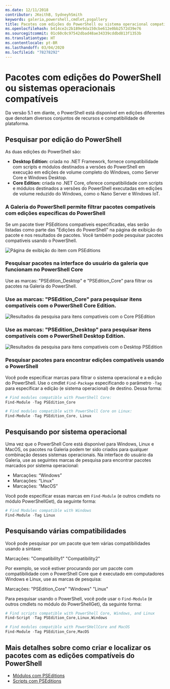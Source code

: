 ```yaml
---
ms.date: 12/11/2018
contributor: JKeithB, SydneyhSmith
keywords: galeria,powershell,cmdlet,psgallery
title: Pacotes com edições do PowerShell ou sistema operacional compatível
ms.openlocfilehash: b414ce2c2b189e9da150cbe612e0bb2572d39e76
ms.sourcegitcommit: 01c60c0c97542dbad48ae34339cddbd813f1353b
ms.translationtype: HT
ms.contentlocale: pt-BR
ms.lasthandoff: 03/04/2020
ms.locfileid: "78278292"
---
```

# <a name="packages-with-compatible-powershell-editions-or-operating-systems"></a>Pacotes com edições do PowerShell ou sistemas operacionais compatíveis

Da versão 5.1 em diante, o PowerShell está disponível em edições diferentes que denotam diversos conjuntos de recursos e compatibilidade de plataforma.

## <a name="searching-by-powershell-edition"></a>Pesquisar por edição do PowerShell

As duas edições do PowerShell são:
- **Desktop Edition:** criada no .NET Framework, fornece compatibilidade com scripts e módulos destinados a versões do PowerShell em execução em edições de volume completo do Windows, como Server Core e Windows Desktop.
- **Core Edition:** criada no .NET Core, oferece compatibilidade com scripts e módulos destinados a versões do PowerShell executadas em edições de volume reduzido do Windows, como o Nano Server e Windows IoT.

### <a name="powershell-gallery-allows-you-to-filter-packages-compatible-for-specific-powershell-editions"></a>A Galeria do PowerShell permite filtrar pacotes compatíveis com edições específicas do PowerShell

Se um pacote tiver PSEditions compatíveis especificadas, elas serão listadas como parte das "Edições do PowerShell" na página de exibição do pacote e nos resultados de pacotes.
Você também pode pesquisar pacotes compatíveis usando o PowerShell.

![Página de exibição do item com PSEditions](media/searching-by-compatibility/packagedisplaypagewithpseditions.PNG)

### <a name="search-for-packages-in-the-gallery-ui-that-work-on-powershell-core"></a>Pesquisar pacotes na interface do usuário da galeria que funcionam no PowerShell Core

Use as marcas: "PSEdition_Desktop" e "PSEdition_Core" para filtrar os pacotes na Galeria do PowerShell.

### <a name="use-tagspsedition_core-to-search-items-compatible-with-powershell-core-edition"></a>Use as marcas: "PSEdition_Core" para pesquisar itens compatíveis com o PowerShell Core Edition.

![Resultados da pesquisa para itens compatíveis com o Core PSEdition](media/searching-by-compatibility/searchresultswithpseditions.PNG)

### <a name="use-tagspsedition_desktop-to-search-items-compatible-with-powershell-desktop-edition"></a>Use as marcas: "PSEdition_Desktop" para pesquisar itens compatíveis com o PowerShell Desktop Edition.

![Resultados da pesquisa para itens compatíveis com o Desktop PSEdition](media/searching-by-compatibility/searchresultswithpseditionsdesktop.PNG)

### <a name="search-for-packages-to-find-compatible-editions-using-powershell"></a>Pesquisar pacotes para encontrar edições compatíveis usando o PowerShell
Você pode especificar marcas para filtrar o sistema operacional e a edição do PowerShell.
Use o cmdlet `Find-Package` especificando o parâmetro `-Tag` para especificar a edição (e sistema operacional) de destino.
Dessa forma:

```powershell
# Find modules compatible with PowerShell Core:
Find-Module -Tag PSEdition_Core

# Find modules compatible with PowerShell Core on Linux:
Find-Module -Tag PSEdition_Core, Linux
```

## <a name="searching-by-operating-system"></a>Pesquisando por sistema operacional

Uma vez que o PowerShell Core está disponível para Windows, Linux e MacOS, os pacotes na Galeria podem ter sido criados para qualquer combinação desses sistemas operacionais. Na interface do usuário da Galeria, use as seguintes marcas de pesquisa para encontrar pacotes marcados por sistema operacional:

- Marcações: “Windows”
- Marcações: “Linux”
- Marcações: “MacOS”

Você pode especificar essas marcas em `Find-Module` (e outros cmdlets no módulo PowerShellGet), da seguinte forma:

```powershell
# Find Modules compatible with Windows
Find-Module -Tag Linux
```

## <a name="searching-for-multiple-compatibilities"></a>Pesquisando várias compatibilidades

Você pode pesquisar por um pacote que tem várias compatibilidades usando a sintaxe:

Marcações: "Compatibility1" "Compatibility2"

Por exemplo, se você estiver procurando por um pacote com compatibilidade com o PowerShell Core que é executado em computadores Windows e Linux, use as marcas de pesquisa:

Marcações: "PSEdition_Core" "Windows" "Linux"

Para pesquisar usando o PowerShell, você pode usar o `Find-Module` (e outros cmdlets no módulo do PowerShellGet), da seguinte forma:

```powershell
# Find scripts compatible with PowerShell Core, Windows, and Linux
Find-Script -Tag PSEdition_Core,Linux,Windows

# Find modules compatible with PowerSHellCore and MacOS
Find-Module -Tag PSEdition_Core,MacOS
```

## <a name="more-details-on-authoring-and-finding-the-packages-with-compatible-powershell-editions"></a>Mais detalhes sobre como criar e localizar os pacotes com as edições compatíveis do PowerShell

- [Módulos com PSEditions](../../concepts/module-psedition-support.md)
- [Scripts com PSEditions](../../concepts/script-psedition-support.md)
